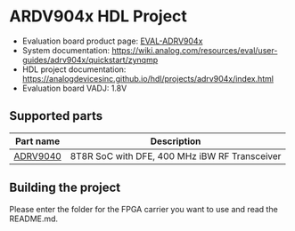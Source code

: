 # ARDV904x HDL Project

- Evaluation board product page: [EVAL-ADRV904x](https://www.analog.com/eval-adrv904x)
- System documentation: https://wiki.analog.com/resources/eval/user-guides/adrv904x/quickstart/zynqmp
- HDL project documentation: https://analogdevicesinc.github.io/hdl/projects/adrv904x/index.html
- Evaluation board VADJ: 1.8V

## Supported parts

| Part name                                    | Description                                   |
|----------------------------------------------|-----------------------------------------------|
| [ADRV9040](https://www.analog.com/adrv9040) | 8T8R SoC with DFE, 400 MHz iBW RF Transceiver |

## Building the project

Please enter the folder for the FPGA carrier you want to use and read the README.md.